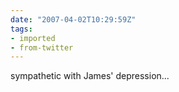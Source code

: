 ```yaml
---
date: "2007-04-02T10:29:59Z"
tags:
- imported
- from-twitter
---
```

sympathetic with James' depression...

